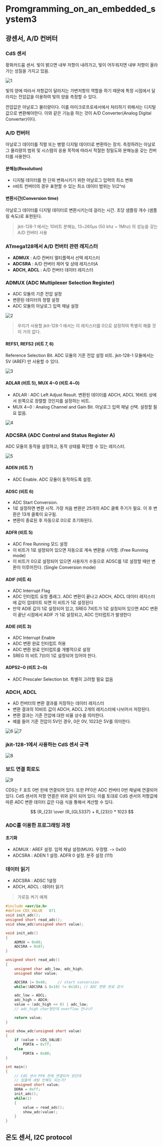 # Promgramming_on_an_embedded_system3

## 광센서, A/D 컨버터

### CdS 센서

황화카드뮴 센서. 빛이 밝으면 내부 저항이 내려가고, 빛이 어두워지면 내부 저항이 올라가는 성질을 가지고 있음.

![1](image/1.png)

빛의 양에 따라서 저항값이 달라지는 가변저항의 역할을 하기 때문에 특정 시점에서 달라지는 전압값을 이용하여 빛의 양을 측정할 수 있다.

전압값은 아날로그 물리량이다. 이를 마이크로프로세서에서 처리하기 위해서는 디지털 값으로 변환해야한다. 이와 같은 기능을 하는 것이 A/D Converter(Analog Digital Converter)이다.

### A/D 컨버터

아날로그 데이터를 직렬 또는 병렬 디지털 데이터로 변환하는 장치. 측정하려는 아날로그 물리량의 범위 및 시스템의 응용 목적에 따라서 적절한 정밀도와 분해능을 갖는 컨버터를 사용한다.

#### 분해능(Resolution)

- 디지털 데이터를 한 단위 변화시키기 위한 아날로그 입력의 최소 변화
- n비트 컨버터의 경우 표현할 수 있는 최소 데이터 범위는 1/(2^n)

#### 변환시간(Conversion time)

아날로그 데이터를 디지털 데이터로 변환시키는데 걸리는 시간. 초당 샘플링 개수 (샘플링 속도)로 표현된다.

> jkit-128-1 에서는 10비트 분해능, 13~260&micro;s (50 khz ~ 1Mhz) 의 성능을 갖는 A/D 컨버터 사용

### ATmega128에서 A/D 컨버터 관련 레지스터

- **ADMUX** : A/D 컨버터 멀티플렉서 선택 레지스터
- **ADCSRA** : A/D 컨버터 제어 및 상태 레지스터A
- **ADCH, ADCL** : A/D 컨버터 데이터 레지스터

### ADMUX (ADC Multiplexer Selection Register)

- ADC 모듈의 기준 전압 설정
- 변환된 데이터의 정렬 설정
- ADC 모듈의 아날로그 입력 채널 설정

![2](image/2.png)

> 우리가 사용할 jkit-128-1 에서는 이 레지스터를 0으로 설정하여 특별히 해줄 것이 거의 없다.

#### REFS1, REFS2 (비트 7, 6)

Reference Selection Bit. ADC 모듈의 기준 전압 설정 비트. jkit-128-1 모듈에서는 5V (AREF) 만 사용할 수 있다.

![3](image/3.png)

#### ADLAR (비트 5), MUX 4~0 (비트 4~0)

- ADLAR : ADC Left Adjust Result. 변환된 데이터를 ADCH, ADCL 16비트 상에서 왼쪽으로 정렬할 것인지를 설정하는 비트.
- MUX 4~0 : Analog Channel and Gain Bit. 아날로그 입력 채널 선택. 설정할 필요 없음.

![4](image/4.png)

### ADCSRA (ADC Control and Status Register A)

ADC 모듈의 동작을 설정하고, 동작 상태를 확인할 수 있는 레지스터.

![5](image/5.png)

#### ADEN (비트 7)

- ADC Enable. ADC 모듈이 동작하도록 설정.

#### ADSC (비트 6)

- ADC Start Conversion.
- 1로 설정하면 변환 시작. 가장 처음 변환은 25개의 ADC 클록 주기가 필요. 이 후 변환은 13개 클록이 요구됨.
- 변환이 종료된 후 자동으로 0으로 초기화된다.

#### ADFR (비트 5)

- ADC Free Running 모드 설정
- 이 비트가 1로 설정되어 있으면 자동으로 계속 변환을 시작함. (Free Running mode)
- 이 비트가 0으로 설정되어 있으면 사용자가 수동으로 ADSC를 1로 설정할 때만 변환이 이루어진다. (Single Conversion mode)

#### ADIF (비트 4)

- ADC Interrupt Flag
- ADC 인터럽트 요청 플래그. ADC 변환이 끝나고 ADCH, ADCL 데이터 레지스터에 값이 업데이트 되면 이 비트가 1로 설정된다
- 만약 ADIE 값이 1로 설정되어 있고, SREG 7비트가 1로 설정되어 있으면 ADC 변환이 끝난 시점에서 ADIF 가 1로 설정되고, ADC 인터럽트가 발생한다

#### ADIE (비트 3)

- ADC Interrupt Enable
- ADC 변환 완료 인터럽트 허용
- ADC 변환 완료 인터럽트를 개별적으로 설정
- SREG 의 비트 7(I)이 1로 설정되어 있어야 한다.

#### ADPS2~0 (비트 2~0)

- ADC Prescaler Selection bit. 특별히 고려할 필요 없음

### ADCH, ADCL

- AD 컨버터의 변환 결과를 저장하는 데이터 레지스터
- 변환 결과의 10비트 값이 ADCH, ADCL 2개의 레지스터에 나뉘어서 저장된다.
- 변환 결과는 기준 전압에 대한 비율 상수를 의미한다.
- 예를 들어 기준 전압이 5V인 경우, 0은 0V, 1023은 5V를 의미한다.

![6](image/6.png)
![7](image/7.png)

### jkit-128-1에서 사용하는 CdS 센서 규격

![8](image/8.png)

### 보드 연결 회로도

![9](image/9.png)

CDS는 F 포트 0번 핀에 연결되어 있다. 또한 PF0은 ADC 컨버터 0번 채널에 연결되어 있다. CdS 센서의 저항 연결은 위와 같이 되어 있다. 이를 토대로 CdS 센서의 저항값에 따른 ADC 변환 데이터 값은 다음 식을 통해서 계산할 수 있다.

$$
{R_{23} \over (R_{GL5337} + R_{23})} * 1023
$$

### ADC를 이용한 프로그래밍 과정

#### 초기화

- ADMUX : AREF 설정. 입력 채널 설정(MUX). 우정렬. -> 0x00
- ADCSRA : ADEN 1 설정. ADFR 0 설정. 분주 설정 (111)

### 데이터 읽기

- ADCSRA : ADSC 1설정
- ADCH, ADCL : 데이터 읽기

> 가로등 켜기 예제

```c
#include <avr/io.h>
#define CDS_VALUE   871
void init_adc();
unsigned short read_adc();
void show_adc(unsigned short value);

void init_adc()
{
    ADMUX = 0x00;
    ADCSRA = 0x87;
}

unsigned short read_adc()
{
    unsigned char adc_low, adc_high;
    unsigned shor value;

    ADCSRA |= 0x40;     // start conversion
    while((ADCSRA & 0x10) != 0x10); // ADC 변환 완료 검사

    adc_low = ADCL;
    adc_high = ADCH;
    value = (adc_high << 8) | adc_low;
    // adc_high char형인데 overflow 안나나?

    return value;
}

void show_adc(unsigned short value)
{
    if (value < CDS_VALUE)
        PORTA = 0xff;
    else
        PORTA = 0x00;
}

int main()
{
    // CdS 센서 PF0 핀에 연결되어 있던데
    // 입출력 세팅 안해도 되는가?
    unsigned short value;
    DDRA = 0xff;
    init_adc();
    while(1)
    {
        value = read_adc();
        show_adc(value);
    }
}
```

## 온도 센서, I2C protocol
